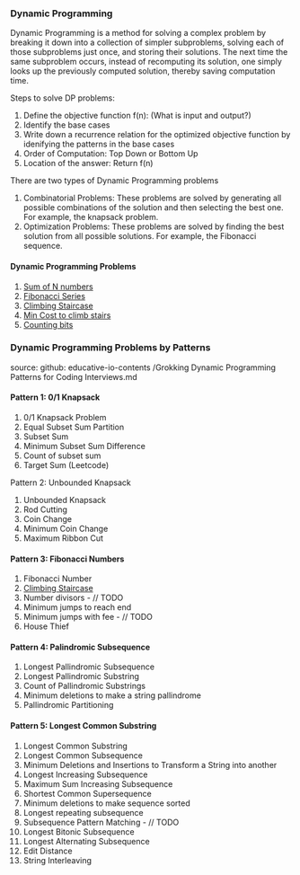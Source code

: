 ### Dynamic Programming

Dynamic Programming is a method for solving a complex problem by breaking it down into a collection of simpler subproblems, solving each of those subproblems just once, and storing their solutions. The next time the same subproblem occurs, instead of recomputing its solution, one simply looks up the previously computed solution, thereby saving computation time.

Steps to solve DP problems:

1. Define the objective function f(n): (What is input and output?)
2. Identify the base cases
3. Write down a recurrence relation for the optimized objective function by idenifying the patterns in the base cases
4. Order of Computation: Top Down or Bottom Up
5. Location of the answer: Return f(n)

There are two types of Dynamic Programming problems

1. Combinatorial Problems: These problems are solved by generating all possible combinations of the solution and then selecting the best one. For example, the knapsack problem.
2. Optimization Problems: These problems are solved by finding the best solution from all possible solutions. For example, the Fibonacci sequence.

#### Dynamic Programming Problems

1. [Sum of N numbers](../dynamic_programming/sum_n.py)
2. [Fibonacci Series](../leetcode/problem_509.py)
3. [Climbing Staircase](../leetcode/problem_70.py)
4. [Min Cost to climb stairs](../leetcode/problem_746.py)
5. [Counting bits](../leetcode/problem_338.py)

### Dynamic Programming Problems by Patterns

source: github: educative-io-contents
/Grokking Dynamic Programming Patterns for Coding Interviews.md

#### Pattern 1: 0/1 Knapsack

1. 0/1 Knapsack Problem
2. Equal Subset Sum Partition
3. Subset Sum
4. Minimum Subset Sum Difference
5. Count of subset sum
6. Target Sum (Leetcode)

Pattern 2: Unbounded Knapsack

1. Unbounded Knapsack
2. Rod Cutting
3. Coin Change
4. Minimum Coin Change
5. Maximum Ribbon Cut

#### Pattern 3: Fibonacci Numbers

1. Fibonacci Number
2. [Climbing Staircase](../leetcode/problem_70.py)
3. Number divisors - // TODO
4. Minimum jumps to reach end
5. Minimum jumps with fee - // TODO
6. House Thief

#### Pattern 4: Palindromic Subsequence

1. Longest Pallindromic Subsequence
2. Longest Pallindromic Substring
3. Count of Pallindromic Substrings
4. Minimum deletions to make a string pallindrome
5. Pallindromic Partitioning

#### Pattern 5: Longest Common Substring

1. Longest Common Substring
2. Longest Common Subsequence
3. Minimum Deletions and Insertions to Transform a String into another
4. Longest Increasing Subsequence
5. Maximum Sum Increasing Subsequence
6. Shortest Common Supersequence
7. Minimum deletions to make sequence sorted
8. Longest repeating subsequence
9. Subsequence Pattern Matching - // TODO
10. Longest Bitonic Subsequence
11. Longest Alternating Subsequence
12. Edit Distance
13. String Interleaving
    ​

